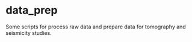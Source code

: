# data_prep
Some scripts for process raw data and prepare data for tomography and seismicity studies.

